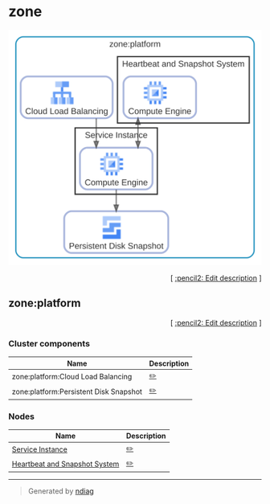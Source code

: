 # zone

![diagram](layer-zone.svg)



<p align="right">
  [ <a href="../input/ndiag.descriptions/_layer-zone.md">:pencil2: Edit description</a> ]
<p>


## zone:platform



<p align="right">
  [ <a href="../input/ndiag.descriptions/_cluster-zone_platform.md">:pencil2: Edit description</a> ]
<p>


### Cluster components

| Name | Description |
| --- | --- |
| zone:platform:Cloud Load Balancing | <a href="../input/ndiag.descriptions/_component-zone_platform_cloud_load_balancing.md">:pencil2:</a> |
| zone:platform:Persistent Disk Snapshot | <a href="../input/ndiag.descriptions/_component-zone_platform_persistent_disk_snapshot.md">:pencil2:</a> |
### Nodes

| Name | Description |
| --- | --- |
| [Service Instance](node-service_instance.md) | <a href="../input/ndiag.descriptions/_node-service_instance.md">:pencil2:</a> |
| [Heartbeat and Snapshot System](node-heartbeat_and_snapshot_system.md) | <a href="../input/ndiag.descriptions/_node-heartbeat_and_snapshot_system.md">:pencil2:</a> |

---

> Generated by [ndiag](https://github.com/k1LoW/ndiag)
